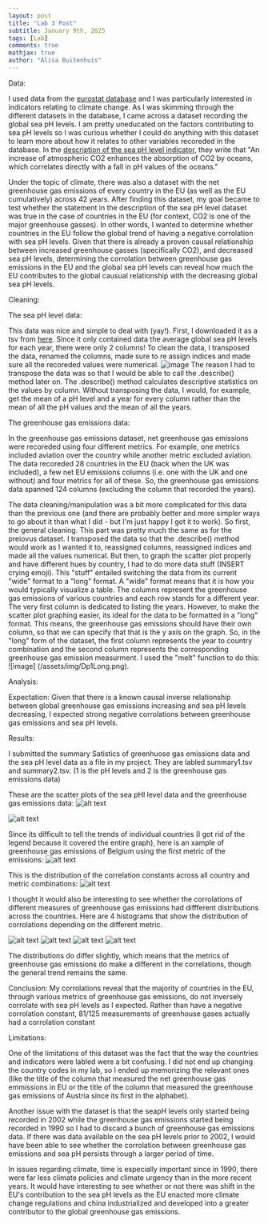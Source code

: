 ```yaml
---
layout: post
title: "Lab 3 Post"
subtitle: January 9th, 2025
tags: [Lab]
comments: true
mathjax: true
author: "Alisa Buitenhuis"
---
```

Data: 

I used data from the [eurostat  database](https://ec.europa.eu/eurostat/data/database) and I was particularly interested in indicators relating to climate change. As I was skimming through the different datasets in the database, I came across a dataset recording the global sea pH levels. I am pretty uneducated on the factors contributing to sea pH levels so I was curious whether I could do anything with this dataset to learn more about how it relates to other variables recoreded in the database. In the [description of the sea pH level indicator](https://ec.europa.eu/eurostat/databrowser/view/sdg_14_50/default/table?lang=en&category=cli.cli_iad), they write that "An increase of atmospheric CO2 enhances the absorption of CO2 by oceans, which correlates directly with a fall in pH values of the oceans."

Under the topic of climate, there was also a dataset with the net greenhouse gas emissions of every country in the EU (as well as the EU cumulatively) across 42 years. After finding this dataset, my goal became to test whether the statement in the description of the sea pH level dataset was true in the case of countries in the EU (for context, CO2 is one of the major greenhouse gasses). In other words, I wanted to determine whether countries in the EU follow the global trend of having a negative corrolation with sea pH levels. Given that there is already a proven causal relationship between increased greenhouse gasses (specifically CO2), and decreased sea pH levels, determining the corrolation between greenhouse gas emissions in the EU and the global sea pH levels can reveal how much the EU contributes to the global causual relationship with the decreasing global sea pH levels. 

Cleaning:

The sea pH level data:

This data was nice and simple to deal with (yay!). First, I downloaded it as a tsv from [here](https://ec.europa.eu/eurostat/databrowser/view/sdg_14_50/default/table?lang=en&category=cli.cli_iad). Since it only contained data the average global sea pH levels for each year, there were only 2 columns! To clean the data, I transposed the data, renamed the columns, made sure to re assign indices and made sure all the recoreded values were numerical. ![image](/assets/img/CleaningDp1.png) The reason I had to transpose the data was so that I would be able to call the .describe() method later on. The .describe() method calculates descriptive statistics on the values by column. Without transposing the data, I would, for example, get the mean of a pH level and a year for every column rather than the mean of all the pH values and the mean of all the years. 

The greenhouse gas emissions data:

In the greenhouse gas emissions dataset, net greenhouse gas emissions were recoreded using four different metrics. For example, one metrics included aviation over the country while another metric excluded aviation. The data recoreded 28 countries in the EU (back when the UK was included), a few net EU emissions columns (i.e. one with the UK and one without) and four metrics for all of these. So, the greenhouse gas emissions data spanned 124 columns (excluding the column that recorded the years). 

The data cleaning/manipulation was a bit more complicated for this data than the previous one (and there are probably better and more simpler ways to go about it than what I did - but I'm just happy I got it to work). So first, the general cleaning. This part was pretty much the same as for the preiovus dataset. I transposed the data so that the .describe() method would work as I wanted it to, reassigned columns, reassigned indices and made all the values numerical. But then, to graph the scatter plot properly and have different hues by country, I had to do more data stuff (INSERT crying emoji). This "stuff" entailed switching the data from its current "wide" format to a "long" format. A "wide" format means that it is how you would typically visualize a table. The columns represent the greenhouse gas emissions of various countries and each row stands for a different year. The very first column is dedicated to listing the years. However, to make the scatter plot graphing easier, its ideal for the data to be formatted in a "long" format. This means, the greenhouse gas emissions should have their own column, so that we can specify that that is the y axis on the graph. So, in the "long" form of the dataset, the first column represents the year to country combination and the second column represents the corresponding greenhouse gas emission measurment. I used the "melt" function to do this: ![image] (/assets/img/Dp1Long.png). 

Analysis: 

Expectation: 
Given that there is a known causal inverse relationship between global greenhouse gas emissions increasing and sea pH levels decreasing, I expected strong negative corrolations between greenhouse gas emissions and sea pH levels. 


Results:

I submitted the summary Satistics of greenhuose gas emissions data and the sea pH level data as a file in my project. They are labled summary1.tsv and summary2.tsv. (1 is the pH levels and 2 is the greenhouse gas emissions data) 

These are the scatter plots of the sea pHl level data and the greenhouse gas emissions data:
![alt text](image-1.png)

![alt text](/image.png)

Since its difficult to tell the trends of individual countries (I got rid of the legend because it covered the entire graph), here is an xample of greenhouse gas emissions of Belgium using the first metric of the emissions:
![alt text](/image-2.png)


This is the distribution of the correlation constants across all country and metric combinations:
![alt text](image-7.png)

I thought it would also be interesting to see whether the corrolations of different measures of greenhouse gas emissions had diffferent distributions across the countries. Here are 4 histograms that show the distribution of corrolations depending on the different metric. 

![alt text](image-8.png)
![alt text](image-9.png)
![alt text](image-10.png)
![alt text](image-11.png)

The distributions do differ slightly, which means that the metrics of greenhouse gas emissions do make a different in the correlations, though the general trend remains the same. 

Conclusion:
My corrolations reveal that the majority of countries in the EU, through various metrics of greenhouse gas emissions, do not inversely corrolate with sea pH levels as I expected. Rather than have a negative corrolation constant, 81/125 measurements of greenhouse gases actually had a corrolation constant 

Limitations:

One of the limitations of this dataset was the fact that the way the countries and indicators were labled were a bit confusing. I did not end up changing the country codes in my lab, so I ended up memorizing the relevant ones (like the title of the column that measured the net greenhouse gas emmissions in EU or the title of the  column that measured the greenhouse gas emissions of Austria since its first in the alphabet). 

Another issue with the dataset is that the seapH levels only started being recorded in 2002 while the greenhouse gas emissions started being recorded in 1990 so I had to discard a bunch of greenhouse gas emissions data. If there was data available on the sea pH levels prior to 2002, I would have been able to see whether the corrolation between greenhouse gas emissions and sea pH persists through a larger period of time. 

In issues regarding climate, time is especially important since in 1990, there were far less climate policies and climate urgency than in the more recent years. It would have interesting to see whether or not there was shift in the EU's contribution to the sea pH levels as the EU enacted more climate change regulations and china industrialized and developed into a greater contributor to the global greenhouse gas emissions. 
